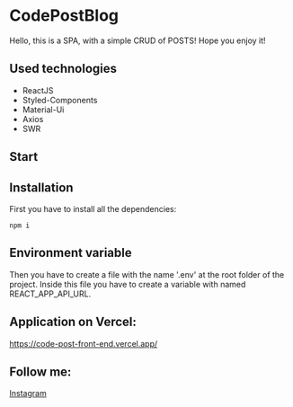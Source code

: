 # CodePostBlog

Hello, this is a SPA, with a simple CRUD of POSTS!
Hope you enjoy it!

## Used technologies

- ReactJS
- Styled-Components
- Material-Ui
- Axios
- SWR

## Start

## Installation

First you have to install all the dependencies:

```
npm i
```

## Environment variable

Then you have to create a file with the name '.env' at the root folder of the project.
Inside this file you have to create a variable with named REACT_APP_API_URL.

## Application on Vercel:

https://code-post-front-end.vercel.app/

## Follow me:

[Instagram](https://www.instagram.com/wendreslucas/)
